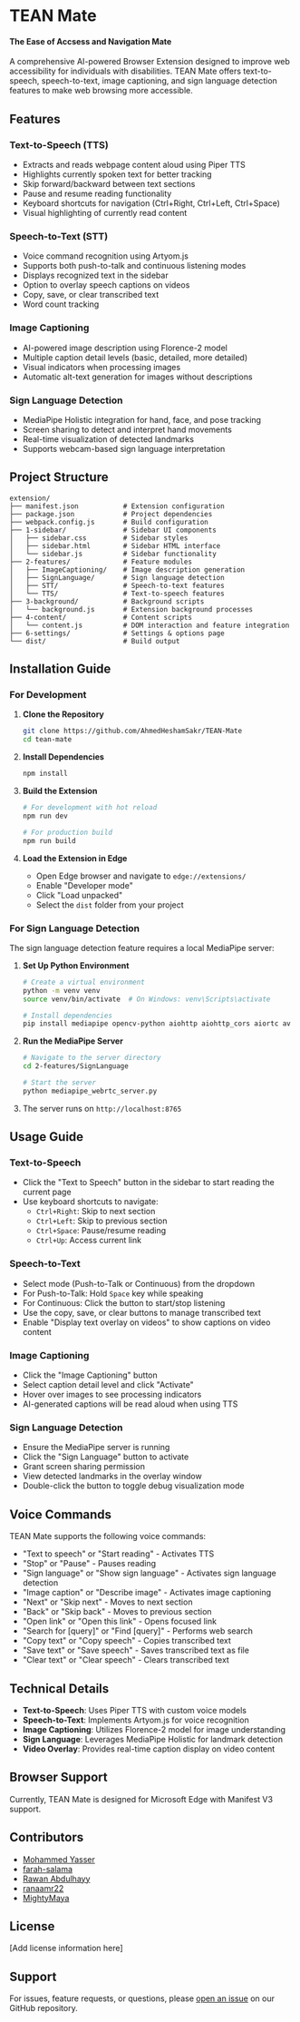 # TEAN Mate
#### The Ease of Accsess and Navigation Mate

A comprehensive AI-powered Browser Extension designed to improve web accessibility for individuals with disabilities. TEAN Mate offers text-to-speech, speech-to-text, image captioning, and sign language detection features to make web browsing more accessible.

## Features

### Text-to-Speech (TTS)
- Extracts and reads webpage content aloud using Piper TTS
- Highlights currently spoken text for better tracking
- Skip forward/backward between text sections
- Pause and resume reading functionality
- Keyboard shortcuts for navigation (Ctrl+Right, Ctrl+Left, Ctrl+Space)
- Visual highlighting of currently read content

### Speech-to-Text (STT)
- Voice command recognition using Artyom.js
- Supports both push-to-talk and continuous listening modes
- Displays recognized text in the sidebar
- Option to overlay speech captions on videos
- Copy, save, or clear transcribed text
- Word count tracking

### Image Captioning
- AI-powered image description using Florence-2 model
- Multiple caption detail levels (basic, detailed, more detailed)
- Visual indicators when processing images
- Automatic alt-text generation for images without descriptions

### Sign Language Detection
- MediaPipe Holistic integration for hand, face, and pose tracking
- Screen sharing to detect and interpret hand movements 
- Real-time visualization of detected landmarks
- Supports webcam-based sign language interpretation

## Project Structure

```
extension/
├── manifest.json           # Extension configuration
├── package.json            # Project dependencies
├── webpack.config.js       # Build configuration
├── 1-sidebar/              # Sidebar UI components
│   ├── sidebar.css         # Sidebar styles
│   ├── sidebar.html        # Sidebar HTML interface
│   └── sidebar.js          # Sidebar functionality
├── 2-features/             # Feature modules
│   ├── ImageCaptioning/    # Image description generation
│   ├── SignLanguage/       # Sign language detection
│   ├── STT/                # Speech-to-text features
│   └── TTS/                # Text-to-speech features
├── 3-background/           # Background scripts
│   └── background.js       # Extension background processes
├── 4-content/              # Content scripts
│   └── content.js          # DOM interaction and feature integration
├── 6-settings/             # Settings & options page
└── dist/                   # Build output
```

## Installation Guide

### For Development

1. **Clone the Repository**
   ```bash
   git clone https://github.com/AhmedHeshamSakr/TEAN-Mate
   cd tean-mate
   ```

2. **Install Dependencies**
   ```bash
   npm install
   ```

3. **Build the Extension**
   ```bash
   # For development with hot reload
   npm run dev
   
   # For production build
   npm run build
   ```

4. **Load the Extension in Edge**
   - Open Edge browser and navigate to `edge://extensions/`
   - Enable "Developer mode"
   - Click "Load unpacked"
   - Select the `dist` folder from your project

### For Sign Language Detection

The sign language detection feature requires a local MediaPipe server:

1. **Set Up Python Environment**
   ```bash
   # Create a virtual environment
   python -m venv venv
   source venv/bin/activate  # On Windows: venv\Scripts\activate
   
   # Install dependencies
   pip install mediapipe opencv-python aiohttp aiohttp_cors aiortc av torch numpy
   ```

2. **Run the MediaPipe Server**
   ```bash
   # Navigate to the server directory
   cd 2-features/SignLanguage
   
   # Start the server
   python mediapipe_webrtc_server.py
   ```

3. The server runs on `http://localhost:8765`

## Usage Guide

### Text-to-Speech
- Click the "Text to Speech" button in the sidebar to start reading the current page
- Use keyboard shortcuts to navigate:
  - `Ctrl+Right`: Skip to next section
  - `Ctrl+Left`: Skip to previous section
  - `Ctrl+Space`: Pause/resume reading
  - `Ctrl+Up`: Access current link

### Speech-to-Text
- Select mode (Push-to-Talk or Continuous) from the dropdown
- For Push-to-Talk: Hold `Space` key while speaking
- For Continuous: Click the button to start/stop listening
- Use the copy, save, or clear buttons to manage transcribed text
- Enable "Display text overlay on videos" to show captions on video content

### Image Captioning
- Click the "Image Captioning" button
- Select caption detail level and click "Activate"
- Hover over images to see processing indicators
- AI-generated captions will be read aloud when using TTS

### Sign Language Detection
- Ensure the MediaPipe server is running
- Click the "Sign Language" button to activate
- Grant screen sharing permission
- View detected landmarks in the overlay window
- Double-click the button to toggle debug visualization mode

## Voice Commands

TEAN Mate supports the following voice commands:

- "Text to speech" or "Start reading" - Activates TTS
- "Stop" or "Pause" - Pauses reading
- "Sign language" or "Show sign language" - Activates sign language detection
- "Image caption" or "Describe image" - Activates image captioning
- "Next" or "Skip next" - Moves to next section
- "Back" or "Skip back" - Moves to previous section
- "Open link" or "Open this link" - Opens focused link
- "Search for [query]" or "Find [query]" - Performs web search
- "Copy text" or "Copy speech" - Copies transcribed text
- "Save text" or "Save speech" - Saves transcribed text as file
- "Clear text" or "Clear speech" - Clears transcribed text

## Technical Details

- **Text-to-Speech**: Uses Piper TTS with custom voice models
- **Speech-to-Text**: Implements Artyom.js for voice recognition
- **Image Captioning**: Utilizes Florence-2 model for image understanding
- **Sign Language**: Leverages MediaPipe Holistic for landmark detection
- **Video Overlay**: Provides real-time caption display on video content

## Browser Support

Currently, TEAN Mate is designed for Microsoft Edge with Manifest V3 support.

## Contributors

- [Mohammed Yasser](https://github.com/MohdYasser1)
- [farah-salama](https://github.com/farah-salama)
- [Rawan Abdulhayy](https://github.com/rawanabdulhayy)
- [ranaamr22](https://github.com/ranaamr22)
- [MightyMaya](https://github.com/MightyMaya)
## License

[Add license information here]

## Support

For issues, feature requests, or questions, please [open an issue](https://github.com/AhmedHeshamSakr/TEAN-Mate/issues) on our GitHub repository.
